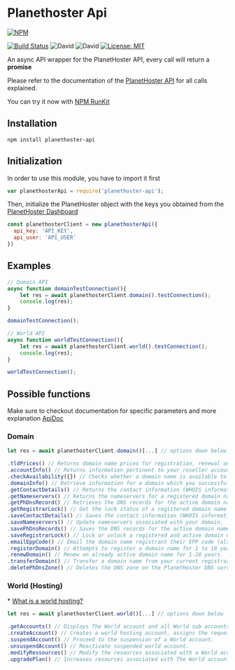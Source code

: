 # Planethoster Api

[![NPM](https://nodei.co/npm/planethoster-api.png)](https://nodei.co/npm/planethoster-api/)

[![Build Status](https://travis-ci.org/PlanetHoster/planethoster-node.svg?branch=master)](https://travis-ci.org/PlanetHoster/planethoster-node)
![David](https://img.shields.io/david/dev/PlanetHoster/planethoster-node.svg)
![David](https://img.shields.io/david/PlanetHoster/planethoster-node.svg)
[![License: MIT](https://img.shields.io/badge/License-MIT-yellow.svg)](https://opensource.org/licenses/MIT)

An async API wrapper for the PlanetHoster API, every call will return a __promise__

Please refer to the documentation of the [PlanetHoster API](https://apidoc.planethoster.com/) for all calls explained.

You can try it now with [NPM RunKit](https://npm.runkit.com/planethoster-api)

## Installation
    npm install planethoster-api

## Initialization
In order to use this module, you have to import it first

```javascript
var planethosterApi = require('planethoster-api');
```

Then, initialize the PlanetHoster object with the keys you obtained from the [PlanetHoster Dashboard](https://my.planethoster.com/)

```javascript
const planethosterClient = new planethosterApi({
  api_key: 'API_KEY',
  api_user: 'API_USER'
})
```

## Examples
```javascript
// Domain API
async function domainTestConnection(){
    let res = await planethosterClient.domain().testConnection();
    console.log(res);
}

domainTestConnection();

// World API
async function worldTestConnection(){
    let res = await planethosterClient.world().testConnection();
    console.log(res);
}

worldTestConnection();
```

## Possible functions
Make sure to checkout documentation for specific parameters and more explanation [ApiDoc](https://apidoc.planethoster.com/)
### Domain
```javascript
let res = await planethosterClient.domain()[...] // options down below
```
```javascript
.tldPrices() // Returns domain name prices for registration, renewal and transfer.
.accountInfo() // Returns information pertinent to your reseller account. (active doamin, credit left, etc..)
.checkAvailability({}) // Checks whether a domain name is available to register.
.domainInfo() // Retrieve information for a domain which you successfully registered or created a transfer order.
.getContactDetails() // Returns the contact information (WHOIS information) for the active domain name.
.getNameservers() // Returns the nameservers for a registered domain name.
.getPhDnsRecord() // Retrieves the DNS records for the active domain name registered with PlanetHoster.
.getRegistrarLock() // Get the lock status of a registered domain name.
.saveContactDetails() // Saves the contact information (WHOIS information) for the given active domain name.
.saveNameservers() // Update nameservers associated with your domain.
.savePhDnsRecords() // Saves the DNS records for the active domain name registered with PlanetHoster.
.saveRegistrarLock() // Lock or unlock a registered and active domain name.
.emailEppCode() // Email the domain name registrant their EPP code (also called Auth Info) for the given domain.
.registerDomain() // Attempts to register a domain name for 1 to 10 years.
.renewDomain() // Renew an already active domain name for 1-10 years.
.transferDomain() // Transfer a domain name from your current registrar to PlanetHoster.
.deletePhDnsZone() // Deletes the DNS zone on the PlanetHoster DNS servers for the given domain.
```
### World (Hosting)
\* [What is a world hosting?](https://www.planethoster.com/en/World-Hosting)
```javascript
let res = await planethosterClient.world()[...] // options down below
```
```javascript
.getAccounts() // Displays The World account and all World sub accounts information.
.createAccount() // Creates a world hosting account, assigns the requested resources and install a CMS
.suspendAccount() // Proceed to the suspension of a World account.
.unsuspendAccount() // Reactivate suspended world account.
.modifyRessources() // Modify the resources associated with a World account.
.upgradePlan() // Increases resources associated with The World account.
```